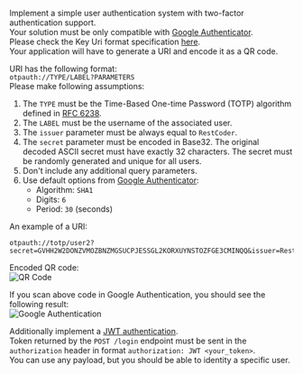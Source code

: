 
Implement a simple user authentication system with two-factor authentication support.  
Your solution must be only compatible with [Google Authenticator](https://support.google.com/accounts/answer/1066447).  
Please check the Key Uri format specification [here](https://github.com/google/google-authenticator/wiki/Key-Uri-Format).  
Your application will have to generate a URI and encode it as a QR code.   

URI has the following format:  
`otpauth://TYPE/LABEL?PARAMETERS`  
Please make following assumptions:  
1. The `TYPE` must be the Time-Based One-time Password (TOTP) algorithm defined in [RFC 6238](https://tools.ietf.org/html/rfc6238).
2. The `LABEL` must be the username of the associated user.
3. The `issuer` parameter must be always equal to `RestCoder`.
4. The `secret` parameter must be encoded in Base32. The original decoded ASCII secret must have exactly 32 characters.
The secret must be randomly generated and unique for all users.
5. Don't include any additional query parameters.
6. Use default options from [Google Authenticator](https://github.com/google/google-authenticator/wiki/Key-Uri-Format):
     - Algorithm: `SHA1`
     - Digits: `6`
     - Period: `30` (seconds)
     
An example of a URI:
```
otpauth://totp/user2?secret=GVHH2W2DONZVMOZBNZMGSUCPJESSGL2KORXUYNSTOZFGE3CMINQQ&issuer=RestCoder
```

Encoded QR code:  
![QR Code](https://s3-eu-west-1.amazonaws.com/restcoder-prod/assets/006-qr-code.png)

If you scan above code in Google Authentication, you should see the following result:  
![Google Authentication](https://s3-eu-west-1.amazonaws.com/restcoder-prod/assets/006-result.png)



Additionally implement a [JWT authentication](https://jwt.io/).  
Token returned by the `POST /login` endpoint must be sent in the `authorization` header in format `authorization: JWT <your_token>`.  
You can use any payload, but you should be able to identity a specific user.